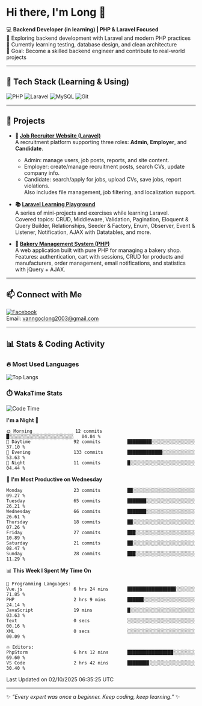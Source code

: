 # Hi there, I'm Long 👋

💻 **Backend Developer (in learning) | PHP & Laravel Focused**  
🚀 Exploring backend development with Laravel and modern PHP practices  
🌱 Currently learning testing, database design, and clean architecture  
🎯 Goal: Become a skilled backend engineer and contribute to real-world projects  

---

## 🔧 Tech Stack (Learning & Using)
![PHP](https://img.shields.io/badge/PHP-777BB4?style=for-the-badge&logo=php&logoColor=white)
![Laravel](https://img.shields.io/badge/Laravel-FF2D20?style=for-the-badge&logo=laravel&logoColor=white)
![MySQL](https://img.shields.io/badge/MySQL-005C84?style=for-the-badge&logo=mysql&logoColor=white)
![Git](https://img.shields.io/badge/Git-F05032?style=for-the-badge&logo=git&logoColor=white)

---

## 🚀 Projects

- **💼 [Job Recruiter Website (Laravel)](https://github.com/ngoclong712/web_moi_gioi_viec_lam)**  
  A recruitment platform supporting three roles: **Admin**, **Employer**, and **Candidate**.  
  - Admin: manage users, job posts, reports, and site content.  
  - Employer: create/manage recruitment posts, search CVs, update company info.  
  - Candidate: search/apply for jobs, upload CVs, save jobs, report violations.  
  Also includes file management, job filtering, and localization support.

- **📚 [Laravel Learning Playground](https://github.com/ngoclong712/web_laravel)**  
  A series of mini-projects and exercises while learning Laravel.  
  Covered topics: CRUD, Middleware, Validation, Pagination, Eloquent & Query Builder, Relationships, Seeder & Factory, Enum, Observer, Event & Listener, Notification, AJAX with Datatables, and more.  

- **🍞 [Bakery Management System (PHP)](https://github.com/ngoclong712/Bakery_Management_System)**  
  A web application built with pure PHP for managing a bakery shop.  
  Features: authentication, cart with sessions, CRUD for products and manufacturers, order management, email notifications, and statistics with jQuery + AJAX.    

---

## 📫 Connect with Me
[![Facebook](https://img.shields.io/badge/Facebook-1877F2?style=for-the-badge&logo=facebook&logoColor=white)](https://facebook.com/vanngoclong712)    
Email: vanngoclong2003@gmail.com

---

## 📊 Stats & Coding Activity

### 🔥 Most Used Languages
![Top Langs](https://github-readme-stats.vercel.app/api/top-langs/?username=ngoclong712&layout=compact&theme=radical)

### ⏱️ WakaTime Stats
<!--START_SECTION:waka-->
![Code Time](http://img.shields.io/badge/Code%20Time-53%20hrs%2023%20mins-blue)

**I'm a Night 🦉** 

```text
🌞 Morning                12 commits          █░░░░░░░░░░░░░░░░░░░░░░░░   04.84 % 
🌆 Daytime                92 commits          █████████░░░░░░░░░░░░░░░░   37.10 % 
🌃 Evening                133 commits         █████████████░░░░░░░░░░░░   53.63 % 
🌙 Night                  11 commits          █░░░░░░░░░░░░░░░░░░░░░░░░   04.44 % 
```
📅 **I'm Most Productive on Wednesday** 

```text
Monday                   23 commits          ██░░░░░░░░░░░░░░░░░░░░░░░   09.27 % 
Tuesday                  65 commits          ███████░░░░░░░░░░░░░░░░░░   26.21 % 
Wednesday                66 commits          ███████░░░░░░░░░░░░░░░░░░   26.61 % 
Thursday                 18 commits          ██░░░░░░░░░░░░░░░░░░░░░░░   07.26 % 
Friday                   27 commits          ███░░░░░░░░░░░░░░░░░░░░░░   10.89 % 
Saturday                 21 commits          ██░░░░░░░░░░░░░░░░░░░░░░░   08.47 % 
Sunday                   28 commits          ███░░░░░░░░░░░░░░░░░░░░░░   11.29 % 
```


📊 **This Week I Spent My Time On** 

```text
💬 Programming Languages: 
Vue.js                   6 hrs 24 mins       ██████████████████░░░░░░░   71.85 % 
PHP                      2 hrs 9 mins        ██████░░░░░░░░░░░░░░░░░░░   24.14 % 
JavaScript               19 mins             █░░░░░░░░░░░░░░░░░░░░░░░░   03.63 % 
Text                     0 secs              ░░░░░░░░░░░░░░░░░░░░░░░░░   00.16 % 
XML                      0 secs              ░░░░░░░░░░░░░░░░░░░░░░░░░   00.09 % 

🔥 Editors: 
PhpStorm                 6 hrs 12 mins       █████████████████░░░░░░░░   69.60 % 
VS Code                  2 hrs 42 mins       ████████░░░░░░░░░░░░░░░░░   30.40 % 
```


 Last Updated on 02/10/2025 06:35:25 UTC
<!--END_SECTION:waka-->


---

✨ *“Every expert was once a beginner. Keep coding, keep learning.”* ✨
<!--
**ngoclong712/ngoclong712** is a ✨ _special_ ✨ repository because its `README.md` (this file) appears on your GitHub profile.

Here are some ideas to get you started:

![Long's GitHub stats](https://github-readme-stats.vercel.app/api?username=ngoclong712&show_icons=true&theme=radical)  
- 🔭 I’m currently working on ...
- 🌱 I’m currently learning ...
- 👯 I’m looking to collaborate on ...
- 🤔 I’m looking for help with ...
- 💬 Ask me about ...
- 📫 How to reach me: ...
- 😄 Pronouns: ...
- ⚡ Fun fact: ...
-->
